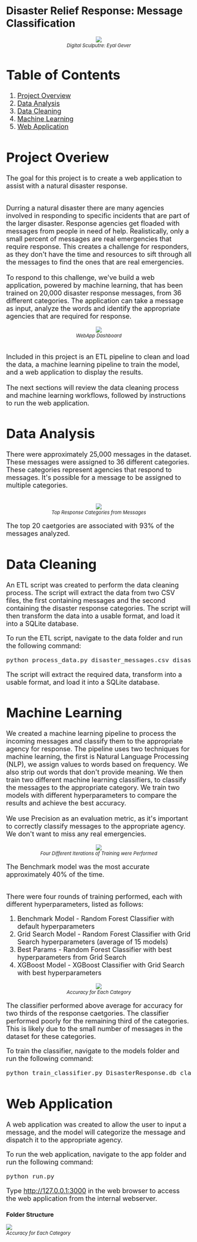 # Disaster Relief Response: Message Classification

<font size='4'>

<center>

<p align="center">
    <img src="images/eyalgever.png">
    <br>
    <font size='2'><em>Digital Sculputre: Eyal Gever</em></font>
</p>

</center>

# Table of Contents
1. [Project Overview](#project-overview)
2. [Data Analysis](#data-analysis)
3. [Data Cleaning](#data-cleaning)
4. [Machine Learning](#machine-learning)
5. [Web Application](#web-application)

# Project Overiew
The goal for this project is to create a web application to assist with a natural disaster response.<br>

<br>
Durring a natural disaster there are many agencies involved in responding to specific incidents that are part of the larger disaster.  Response agencies get floaded with messages from people in need of help.  Realistically, only a small percent of messages are real emergencies that require response.  This creates a challenge for responders, as they don't have the time and resources to sift through all the messages to find the ones that are real emergencies.<br>
<br>
To respond to this challenge, we've build a web application, powered by machine learning, that has been trained on 20,000 disaster response messages, from 36 different categories.  The application can take a message as input, analyze the words and identify the appropriate agencies that are required for response.<br>
<center>

<p align="center">
    <img src="images/response_dashboard1.png">
    <br>
    <font size='2'><em>WebApp Dashboard</em></font>
</p>

</center>
<br>
Included in this project is an ETL pipeline to clean and load the data, a machine learning pipeline to train the model, and a web application to display the results.<br>
<br>
The next sections will review the data cleaning process and machine learning workflows, followed by instructions to run the web application.

# Data Analysis
There were approximately 25,000 messages in the dataset.  These messages were assigned to 36 different categories.  These categories represent agencies that respond to messages.  It's possible for a message to be assigned to multiple categories.<br>
<br>

<center>
<p align="center">
    <img src="images/categories.png">
    <br>
    <font size='2'><em>Top Response Categories from Messages</em></font>
</p>
</center>

The top 20 caetgories are associated with 93% of the messages analyzed.

# Data Cleaning
An ETL script was created to perform the data cleaning process.  The script will extract the data from two CSV files, the first containing messages and the second containing the disaster response categories.  The script will then transform the data into a usable format, and load it into a SQLite database.<br>

 To run the ETL script, navigate to the data folder and run the following command:
```bash
python process_data.py disaster_messages.csv disaster_categories.csv disaster_response.db
```
The script will extract the required data, transform into a usable format, and load it into a SQLite database.

# Machine Learning
We created a machine learning pipeline to process the incoming messages and classify them to the appropriate agency for response.  The pipeline uses two techniques for machine learning, the first is Natural Language Processing (NLP), we assign values to words based on frequency.  We also strip out words that don't provide meaning.  We then train two different machine learning classifiers, to classify the messages to the appropriate category.  We train two models with different hyperparameters to compare the results and achieve the best accuracy.<br>
<br>
We use Precision as an evaluation metric, as it's important to correctly classify messages to the appropriate agency.  We don't want to miss any real emergencies.<br>

<center>
<p align="center">
    <img src="images/model_output.png">
    <br>
    <font size='2'><em>Four Different Iterations of Training were Performed</em></font>
</p>
</center>
The Benchmark model was the most accurate approximately 40% of the time.<br><br>

There were four rounds of training performed, each with different hyperparameters, listed as follows:
1. Benchmark Model -  Random Forest Classifier with default hyperparameters
2. Grid Search Model - Random Forest Classifier with Grid Search hyperparameters (average of 15 models)
3. Best Params - Random Forest Classifier with best hyperparameters from Grid Search
4. XGBoost Model - XGBoost Classifier with Grid Search with best hyperparameters

<center>
<p align="center">
    <img src="images/label_output.png">
    <br>
    <font size='2'><em>Accuracy for Each Category</em></font>
</p>
</center>

The classifier performed above average for accuracy for two thirds of the response caetgories.  The classifier performed poorly for the remaining third of the categories.  This is likely due to the small number of messages in the dataset for these categories.

To train the classifier, navigate to the models folder and run the following command:

```bash
python train_classifier.py DisasterResponse.db classifier.pkl
```

# Web Application
A web application was created to allow the user to input a message, and the model will categorize the message and dispatch it to the appropriate agency.

To run the web application, navigate to the app folder and run the following command:
```bash
python run.py
```
Type http://127.0.0.1:3000 in the web browser to access the web application from the internal webserver.

</font>

### Folder Structure
<left>
<p align="left">
    <img src="images/tree.png">
    <br>
    <font size='2'><em>Accuracy for Each Category</em></font>
</p>
</left>